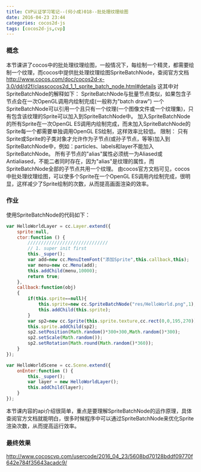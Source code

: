 ```yaml
---
title: CVP认证学习笔记--(何小成)018--批处理纹理绘图
date: 2016-04-23 23:44
categories: cocos2d-js
tags: [cocos2d-js,cvp]
---
```

### 概念
本节课讲了cocos中的批处理纹理绘图，一般情况下，每绘制一个精灵，都需要绘制一个纹理，而cocos中提供批处理纹理绘图SpriteBatchNode，查阅官方文档 http://www.cocos.com/doc/cocos2d-x-3.0/dd/d2f/classcocos2d_1_1_sprite_batch_node.html#details <!--more-->这其中对SpriteBatchNode的解释如下：
SpriteBatchNode与批量节点类似，如果包含子节点会在一次OpenGL调用内绘制完成(一般称为"batch draw")
一个SpriteBatchNode可以引用一个且只有一个纹理(一个图像文件或一个纹理集)，只有包含该纹理的Sprite可以加入到SpriteBatchNode中。 加入SpriteBatchNode的所有Sprite在一次OpenGL ES调用内绘制完成，而未加入SpriteBatchNode的Sprite每一个都需要单独调用OpenGL ES绘制，这样效率比较低。
限制：
只有Sprite或Sprite的子类对象才允许作为子节点(或孙子节点，等等)加入到SpriteBatchNode中，例如：particles、labels和layer不能加入SpriteBatchNode。
所有子节点的"alias"属性必须统一为Aliased或Antialiased，不能二者同时存在，因为"alias"是纹理的属性，而SpriteBatchNode全部的子节点共用一个纹理。
由cocos官方文档可见，cocos中批处理纹理绘图，可以使多个Sprite在一个OpenGL ES调用内绘制完成，很明显，这样减少了Sprite绘制的次数，从而提高画面渲染的效率。
### 作业
使用SpriteBatchNode的代码如下：
```javascript
var HelloWorldLayer = cc.Layer.extend({
    sprite:null,
    ctor:function () {
        //////////////////////////////
        // 1. super init first
        this._super();
        var add=new cc.MenuItemFont("添加Sprite",this.callback,this);
        var menu=new cc.Menu(add);
        this.addChild(menu,10000);
        return true;
    },
    callback:function(obj)
    {
        if(this.sprite==null){
            this.sprite=new cc.SpriteBatchNode("res/HelloWorld.png",1);
            this.addChild(this.sprite);
        }
        var sp2=new cc.Sprite(this.sprite.texture,cc.rect(0,0,195,270));
        this.sprite.addChild(sp2);
        sp2.setPosition(Math.random()*300+300,Math.random()*300);
        sp2.setScale(Math.random());
        sp2.setRotation(Math.round(Math.random()*360));
    }
});

var HelloWorldScene = cc.Scene.extend({
    onEnter:function () {
        this._super();
        var layer = new HelloWorldLayer();
        this.addChild(layer);
    }
});
```
本节课内容的api介绍很简单，重点是要理解SpriteBatchNode的运作原理，具体查阅官方文档就能明白，很多时候程序中可以通过SpriteBatchNode来优化Sprite渲染次数，从而提高运行效率。

### 最终效果
http://www.cocoscvp.com/usercode/2016_04_23/5608bd70128bddf09770f642e784f35643acadc9/

